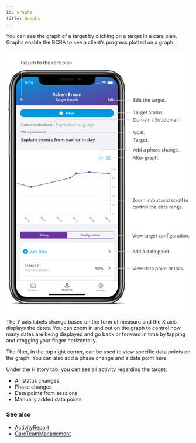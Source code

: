 ```yaml
---
id: Graphs
title: Graphs
---
```

You can see the graph of a target by clicking on a target in a care plan. Graphs enable the BCBA to see a client’s progress plotted on a graph.  

<img src="/img/TargetGraph.png" width="650" />

The Y axis labels change based on the form of measure and the X axis displays the dates. You can zoom in and out on the graph to control how many dates are being displayed and go back or forward in time by tapping and dragging your finger horizontally.  

The filter, in the top right corner, can be used to view specific data points on the graph. You can also add a phase change and a data point here.  

Under the History tab, you can see all activity regarding the target:  

- All status changes 
- Phase changes 
- Data points from sessions 
- Manually added data points 

### See also
- [ActivityReport](Reports/ActivityReport.md)
- [CareTeamManagement](Reports/CareTeamManagement.md)